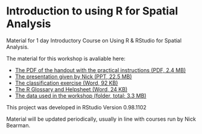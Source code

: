# Introduction to using R for Spatial Analysis
Material for 1 day Introductory Course on Using R & RStudio for Spatial Analysis.

The material for this workshop is avaliable here:  
- [The PDF of the handout with the practical instructions (PDF, 2.4 MB)](https://github.com/nickbearman/intro-r-spatial-analysis/releases/download/v3.0/hand-out.pdf)  
- [The presentation given by Nick (PPT, 22.5 MB)](https://github.com/nickbearman/intro-r-spatial-analysis/blob/master/materials/presentation.pptx)  
- [The classification exercise (Word, 92 KB)](https://github.com/nickbearman/intro-r-spatial-analysis/blob/master/materials/classification-exercise-R.docx)  
- [The R Glossary and Helpsheet (Word, 24 KB)](https://github.com/nickbearman/intro-r-spatial-analysis/blob/master/materials/glossary-helpsheet-v3.docx)  
- [The data used in the workshop (folder, total: 3.3 MB)](https://github.com/nickbearman/intro-r-spatial-analysis/tree/master/data)  

This project was developed in RStudio Version 0.98.1102

Material will be updated periodically, usually in line with courses run by Nick Bearman. 
